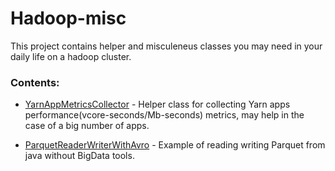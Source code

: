 # Hadoop-misc

This project contains helper and misculeneus classes you may need in your daily life on a hadoop cluster.

### Contents:

* [YarnAppMetricsCollector] - Helper class for collecting Yarn apps performance(vcore-seconds/Mb-seconds) metrics, may help in the case of a big number of apps.

* [ParquetReaderWriterWithAvro] - Example of reading writing Parquet from java without BigData tools.



   [YarnAppMetricsCollector]: <https://github.com/MaxNevermind/Hadoop-snippets/blob/master/src/main/java/org/maxkons/hadoop_snippets/yarn/YarnAppMetricsCollector.java>
   [ParquetReaderWriterWithAvro]: <https://github.com/MaxNevermind/Hadoop-snippets/blob/master/src/main/java/org/maxkons/hadoop_snippets/parquet/ParquetReaderWriterWithAvro.java>
